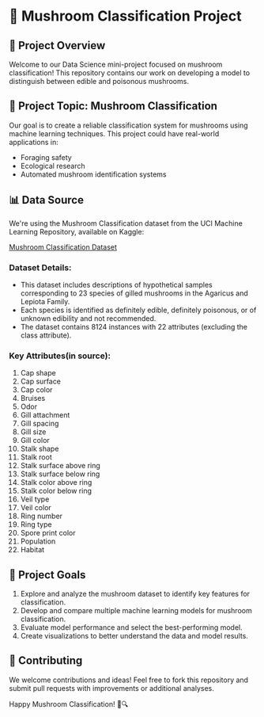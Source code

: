 # 🍄 Mushroom Classification Project

## 🎯 Project Overview

Welcome to our Data Science mini-project focused on mushroom classification! This repository contains our work on developing a model to distinguish between edible and poisonous mushrooms.

## 🧠 Project Topic: Mushroom Classification

Our goal is to create a reliable classification system for mushrooms using machine learning techniques. This project could have real-world applications in:

- Foraging safety
- Ecological research
- Automated mushroom identification systems

## 📊 Data Source

We're using the Mushroom Classification dataset from the UCI Machine Learning Repository, available on Kaggle:

[Mushroom Classification Dataset](https://www.kaggle.com/datasets/uciml/mushroom-classification)

### Dataset Details:

- This dataset includes descriptions of hypothetical samples corresponding to 23 species of gilled mushrooms in the Agaricus and Lepiota Family.
- Each species is identified as definitely edible, definitely poisonous, or of unknown edibility and not recommended.
- The dataset contains 8124 instances with 22 attributes (excluding the class attribute).

### Key Attributes(in source):

1. Cap shape
2. Cap surface
3. Cap color
4. Bruises
5. Odor
6. Gill attachment
7. Gill spacing
8. Gill size
9. Gill color
10. Stalk shape
11. Stalk root
12. Stalk surface above ring
13. Stalk surface below ring
14. Stalk color above ring
15. Stalk color below ring
16. Veil type
17. Veil color
18. Ring number
19. Ring type
20. Spore print color
21. Population
22. Habitat

## 🚀 Project Goals

1. Explore and analyze the mushroom dataset to identify key features for classification.
2. Develop and compare multiple machine learning models for mushroom classification.
3. Evaluate model performance and select the best-performing model.
4. Create visualizations to better understand the data and model results.

## 🤝 Contributing

We welcome contributions and ideas! Feel free to fork this repository and submit pull requests with improvements or additional analyses.

Happy Mushroom Classification! 🍄🔍
